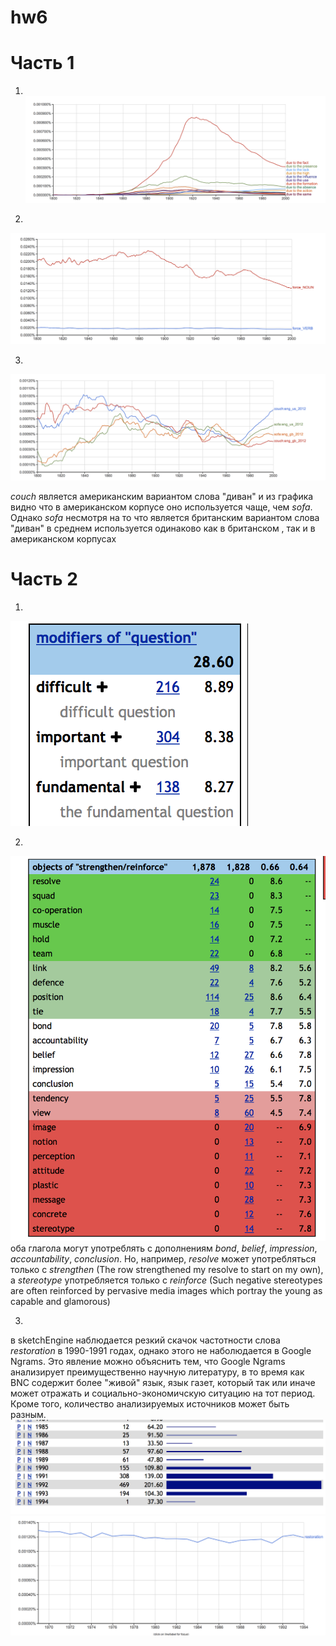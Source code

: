 # hw6
# Часть 1
1)  
![](https://raw.githubusercontent.com/MnogoCars/hw6/master/Снимок%20экрана%202018-04-04%20в%2017.28.05.png)

2) 
![](https://raw.githubusercontent.com/MnogoCars/hw6/master/Снимок%20экрана%202018-04-04%20в%2017.42.54.png)

3) 
![](https://raw.githubusercontent.com/MnogoCars/hw6/master/Снимок%20экрана%202018-04-04%20в%2018.12.13.png)

*couch* является американским вариантом слова "диван" и из графика видно что в американском корпусе оно используется чаще, чем *sofa*. Однако *sofa* несмотря на то что является британским вариантом слова "диван" в среднем используется одинаково как в британском , так и в американском корпусах 

# Часть 2 
1) 
![](https://raw.githubusercontent.com/MnogoCars/hw6/master/Снимок%20экрана%202018-04-04%20в%2018.39.11.png)

2)
![](https://raw.githubusercontent.com/MnogoCars/hw6/master/Снимок%20экрана%202018-04-04%20в%2018.51.07.png)
оба глагола могут употреблять с дополнениям *bond*, *belief*, *impression*, *accountability*, *conclusion*. Но, например, *resolve* может употребляться только с *strengthen* (The row	strengthened	my resolve to start on my own), а *stereotype* употребляется только с *reinforce* (Such negative stereotypes are often reinforced by pervasive media images which portray the young as capable and glamorous)

3)
в sketchEngine наблюдается резкий скачок частотности слова *restoration* в 1990-1991 годах, однако этого не наболюдается в Google Ngrams. Это явление можно объяснить тем, что Google Ngrams анализирует преимущественно научную литературу, в то время как BNC содержит более "живой" язык, язык газет, который так или иначе может отражать и социально-экономичскую ситуацию на тот период. Кроме того, количество анализируемых источников может быть разным. 
![](https://raw.githubusercontent.com/MnogoCars/hw6/master/Снимок%20экрана%202018-04-08%20в%2020.30.04.png)
![](https://raw.githubusercontent.com/MnogoCars/hw6/master/Снимок%20экрана%202018-04-08%20в%2020.30.35.png)
